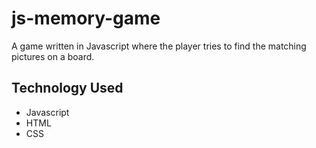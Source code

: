 # js-memory-game
A game written in Javascript where the player tries to find the matching pictures on a board.
## Technology Used
* Javascript 
* HTML
* CSS
